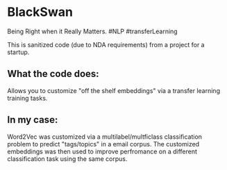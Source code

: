 # BlackSwan
Being Right when it Really Matters. #NLP #transferLearning


This is sanitized code (due to NDA requirements) from a project for a startup. 

## What the code does:
Allows you to customize "off the shelf embeddings" via a transfer learning training tasks.

## In my case: 
Word2Vec was customized via a multilabel/multficlass classification problem to predict "tags/topics" in a email corpus.
The customized embeddings was then used to improve perfromance on a different classification task using the same corpus.

